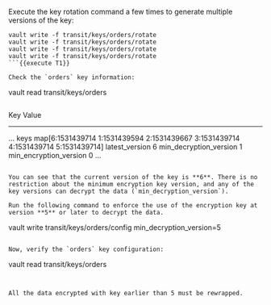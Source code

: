 Execute the key rotation command a few times to generate multiple versions of the key:

```
vault write -f transit/keys/orders/rotate
vault write -f transit/keys/orders/rotate
vault write -f transit/keys/orders/rotate
vault write -f transit/keys/orders/rotate
```{{execute T1}}

Check the `orders` key information:

```
vault read transit/keys/orders
```{{execute T1}}

```
Key                       Value
---                       -----
...
keys                      map[6:1531439714 1:1531439594 2:1531439667 3:1531439714 4:1531439714 5:1531439714]
latest_version            6
min_decryption_version    1
min_encryption_version    0
...
```

You can see that the current version of the key is **6**. There is no restriction about the minimum encryption key version, and any of the key versions can decrypt the data (`min_decryption_version`).

Run the following command to enforce the use of the encryption key at version **5** or later to decrypt the data.

```
vault write transit/keys/orders/config min_decryption_version=5
```{{execute T1}}

Now, verify the `orders` key configuration:

```
vault read transit/keys/orders
```{{execute T1}}


All the data encrypted with key earlier than 5 must be rewrapped.
